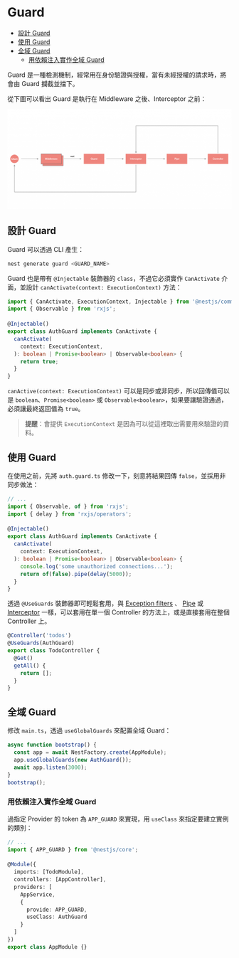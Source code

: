 # Guard

- [設計 Guard](#設計-guard)
- [使用 Guard](#使用-guard)
- [全域 Guard](#全域-guard)
  - [用依賴注入實作全域 Guard](#用依賴注入實作全域-guard)

Guard 是一種檢測機制，經常用在身份驗證與授權，當有未經授權的請求時，將會由 Guard 攔截並擋下。

從下圖可以看出 Guard 是執行在 Middleware 之後、Interceptor 之前：

![guard](./imgs/g1.png)

## 設計 Guard

Guard 可以透過 CLI 產生：

```bash
nest generate guard <GUARD_NAME>
```

Guard 也是帶有 `@Injectable` 裝飾器的 `class`，不過它必須實作 `CanActivate` 介面，並設計 `canActivate(context: ExecutionContext)` 方法：

```ts
import { CanActivate, ExecutionContext, Injectable } from '@nestjs/common';
import { Observable } from 'rxjs';

@Injectable()
export class AuthGuard implements CanActivate {
  canActivate(
    context: ExecutionContext,
  ): boolean | Promise<boolean> | Observable<boolean> {
    return true;
  }
}
```

`canActive(context: ExecutionContext)` 可以是同步或非同步，所以回傳值可以是 `boolean`、`Promise<boolean>` 或 `Observable<boolean>`，如果要讓驗證通過，必須讓最終返回值為 `true`。

>**提醒**：會提供 `ExecutionContext` 是因為可以從這裡取出需要用來驗證的資料。

## 使用 Guard

在使用之前，先將 `auth.guard.ts` 修改一下，刻意將結果回傳 `false`，並採用非同步做法：

```ts
// ...
import { Observable, of } from 'rxjs';
import { delay } from 'rxjs/operators';

@Injectable()
export class AuthGuard implements CanActivate {
  canActivate(
    context: ExecutionContext,
  ): boolean | Promise<boolean> | Observable<boolean> {
    console.log('some unauthorized connections...');
    return of(false).pipe(delay(5000));
  }
}
```

透過 `@UseGuards` 裝飾器即可輕鬆套用，與 [Exception filters](./EXCEPTION.md) 、 [Pipe](./PIPE.md) 或 [Interceptor](./INTERCEPTOR.md) 一樣，可以套用在單一個 Controller 的方法上，或是直接套用在整個 Controller 上。

```ts
@Controller('todos')
@UseGuards(AuthGuard)
export class TodoController {
  @Get()
  getAll() {
    return [];
  }
}
```

## 全域 Guard

修改 `main.ts`，透過 `useGlobalGuards` 來配置全域 Guard：

```ts
async function bootstrap() {
  const app = await NestFactory.create(AppModule);
  app.useGlobalGuards(new AuthGuard());
  await app.listen(3000);
}
bootstrap();
```

### 用依賴注入實作全域 Guard

過指定 Provider 的 token 為 `APP_GUARD` 來實現，用 `useClass` 來指定要建立實例的類別：

```ts
// ...
import { APP_GUARD } from '@nestjs/core';

@Module({
  imports: [TodoModule],
  controllers: [AppController],
  providers: [
    AppService,
    {
      provide: APP_GUARD,
      useClass: AuthGuard
    }
  ]
})
export class AppModule {}
```
